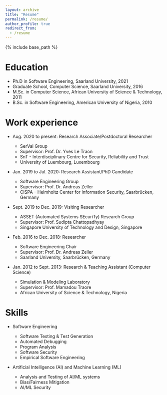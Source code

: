 ```yaml
---
layout: archive
title: "Resume"
permalink: /resume/
author_profile: true
redirect_from:
  - /resume
---
```


{% include base_path %}

Education
======
* Ph.D in Software Engineering, Saarland University, 2021
* Graduate School, Computer Science, Saarland University, 2016
* M.Sc. in Computer Science, African University of Science & Technology, 2011
* B.Sc. in Software Engineering, American University of Nigeria, 2010

Work experience
======
* Aug. 2020 to present:  Research Associate/Postdoctoral Researcher 
  * SerVal Group
  * Supervisor: Prof. Dr. Yves Le Traon
  * SnT - Interdisciplinary Centre for Security, Reliability and Trust
  * University of Luembourg, Luxembourg

* Jan. 2019 to Jul. 2020: Research Assistant/PhD Candidate
  * Software Engineering Group
  * Supervisor: Prof. Dr. Andreas Zeller
  * CISPA – Helmholtz Center for Information Security, Saarbrücken, Germany

* Sept. 2019 to Dec. 2019: Visiting Researcher 
  * ASSET (Automated Systems SEcuriTy) Research Group 
  * Supervisor: Prof. Sudipta Chattopadhyay
  * Singapore University of Technology and Design, Singapore

* Feb. 2016 to Dec. 2018: Researcher 
  * Software Engineering Chair
  * Supervisor: Prof. Dr. Andreas Zeller
  * Saarland University, Saarbrücken, Germany

* Jan. 2012 to Sept. 2013: Research & Teaching Assistant (Computer Science)
  * Simulation & Modeling Laboratory
  * Supervisor: Prof. Mamadou Traore
  * African University of Science & Technology, Nigeria
     
Skills
======
* Software Engineering 
  * Software Testing & Test Generation
  * Automated Debugging
  * Program Analysis
  * Software Security 
  * Empirical Software Engineering

* Artificial Intelligence (AI) and Machine Learning (ML) 
  * Analysis and Testing of AI/ML systems 
  * Bias/Fairness Mitigation
  * AI/ML Security

